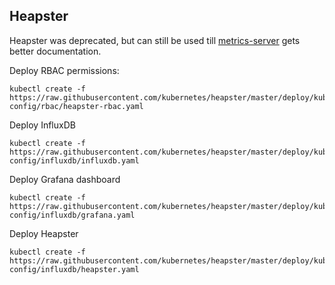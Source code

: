 Heapster
---
Heapster was deprecated, but can still be used till [metrics-server](https://github.com/kubernetes-incubator/metrics-server) gets
better documentation.  

Deploy RBAC permissions:
```
kubectl create -f https://raw.githubusercontent.com/kubernetes/heapster/master/deploy/kube-config/rbac/heapster-rbac.yaml
```

Deploy InfluxDB
```
kubectl create -f https://raw.githubusercontent.com/kubernetes/heapster/master/deploy/kube-config/influxdb/influxdb.yaml
```

Deploy Grafana dashboard  
```
kubectl create -f https://raw.githubusercontent.com/kubernetes/heapster/master/deploy/kube-config/influxdb/grafana.yaml
```

Deploy Heapster
```  
kubectl create -f https://raw.githubusercontent.com/kubernetes/heapster/master/deploy/kube-config/influxdb/heapster.yaml
```
